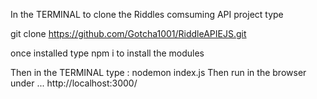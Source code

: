 In the TERMINAL to clone the Riddles comsuming API project type

git clone https://github.com/Gotcha1001/RiddleAPIEJS.git

once installed type
npm i
to install the modules

Then in the TERMINAL type :  nodemon index.js
Then run in the browser under  ...     http://localhost:3000/
